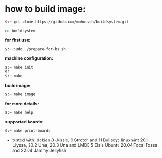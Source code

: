 # how to build image: #

```bash
$:~ git clone https://github.com/mohousch/buildsystem.git

cd buildsystem
```

**for first use:**
```bash
$:~ sudo ./prepare-for-bs.sh
```
**machine configuration:**
```bash
$:~ make init
or
$:~ make
```
**build image:**
```bash
$:~ make image
```

**for more details:**
```bash
$:~ make help
```

**supported boards:**
```bash
$:~ make print-boards
```

* tested with:
 debian 8 Jessie, 9 Stretch and 11 Bullseye
 linuxmint 20.1 Ulyssa, 20.2 Uma, 20.3 Una and LMDE 5 Elsie
 Ubuntu 20.04 Focal Fossa and 22.04 Jammy Jellyfish
 
 
